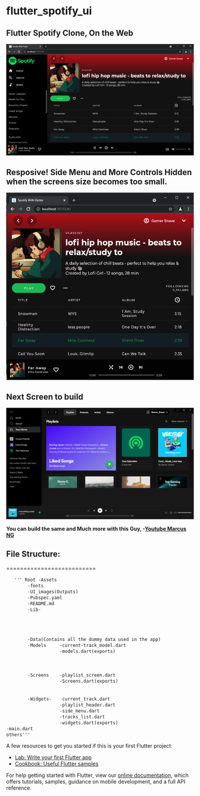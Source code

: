 # flutter_spotify_ui

## Flutter Spotify Clone, On the Web
![final output](https://github.com/Snave254/Spotify_UI_with_flutter/blob/main/ui_images/final_output_spot.PNG)

## Resposive! Side Menu and More Controls Hidden when the screens size becomes too small.

![responsive](https://github.com/Snave254/Spotify_UI_with_flutter/blob/main/ui_images/responsive_spot_final.PNG)
## Next Screen to build 
![to_do_build](https://github.com/Snave254/Spotify_UI_with_flutter/blob/main/ui_images/new_spot1.PNG)



**You can build the same and Much more with this Guy,  -[Youtube Marcus NG](https://www.youtube.com/watch?v=HJ1AlSrgZVQ&t=435s)**

## File Structure:
==========================
        
       ''' Root -Assets
            -fonts
            -UI_images(Outputs)
            -Pubspec.yaml
            -README.md
            -Lib- 
                    
                    
                    
            
            -Data(Contains all the dummy data used in the app)
            -Models     -current-track_model.dart
                        -models.dart(exports)
            
                    
                
            -Screens    -playlist_screen.dart
                        -Screens.dart(exports)


            -Widgets-    current_track.dart
                        -playlist_header.dart
                        -side_menu.dart
                        -tracks_list.dart 
                        -widgets.dart(exports)
    -main.dart
    others'''
    



A few resources to get you started if this is your first Flutter project:

- [Lab: Write your first Flutter app](https://flutter.dev/docs/get-started/codelab)
- [Cookbook: Useful Flutter samples](https://flutter.dev/docs/cookbook)

For help getting started with Flutter, view our
[online documentation](https://flutter.dev/docs), which offers tutorials,
samples, guidance on mobile development, and a full API reference.

